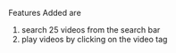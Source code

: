Features Added are 
1. search 25 videos from the search bar
2. play videos by clicking on the video tag
